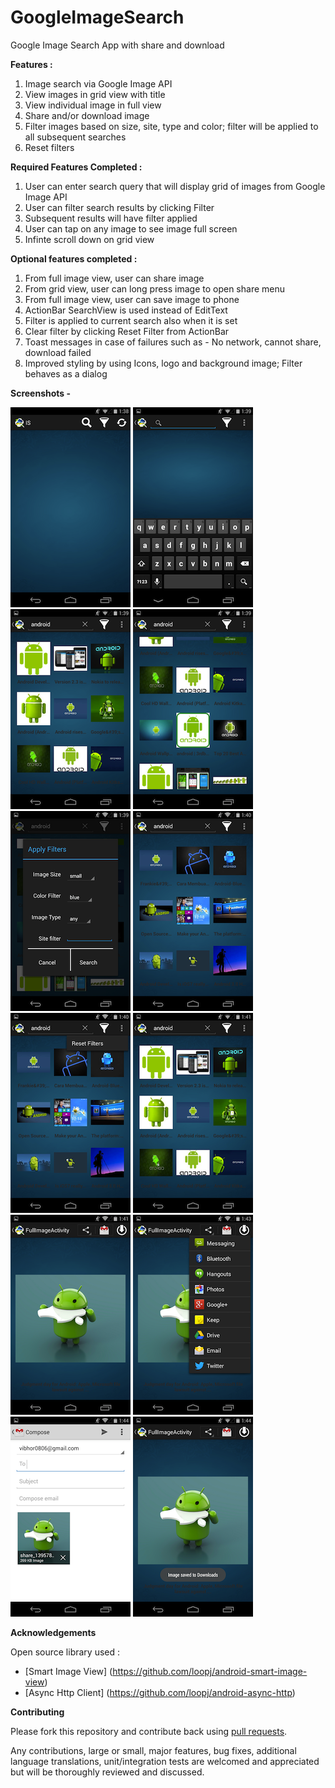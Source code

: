 GoogleImageSearch
=================

Google Image Search App with share and download

**Features :**

1. Image search via Google Image API
2. View images in grid view with title
3. View individual image in full view
4. Share and/or download image
5. Filter images based on size, site, type and color; filter will be applied to all subsequent searches
6. Reset filters

**Required Features Completed :**

1. User can enter search query that will display grid of images from Google Image API
2. User can filter search results by clicking Filter
3. Subsequent results will have filter applied
4. User can tap on any image to see image full screen
5. Infinte scroll down on grid view

**Optional features completed :**

1. From full image view, user can share image
2. From grid view, user can long press image to open share menu
3. From full image view, user can save image to phone
4. ActionBar SearchView is used instead of EditText
5. Filter is applied to current search also when it is set
6. Clear filter by clicking Reset Filter from ActionBar
7. Toast messages in case of failures such as - No network, cannot share, download failed
8. Improved styling by using Icons, logo and background image; Filter behaves as a dialog

**Screenshots -**

![Screenshot](https://raw.githubusercontent.com/vibhorB/GoogleImageSearch/master/screenshots/first_screen.png)
![Screenshot](https://raw.githubusercontent.com/vibhorB/GoogleImageSearch/master/screenshots/enter_query.png)
![Screenshot](https://raw.githubusercontent.com/vibhorB/GoogleImageSearch/master/screenshots/search_results.png)
![Screenshot](https://raw.githubusercontent.com/vibhorB/GoogleImageSearch/master/screenshots/scroll_working.png)
![Screenshot](https://raw.githubusercontent.com/vibhorB/GoogleImageSearch/master/screenshots/filters.png)
![Screenshot](https://raw.githubusercontent.com/vibhorB/GoogleImageSearch/master/screenshots/filters_applied.png)
![Screenshot](https://raw.githubusercontent.com/vibhorB/GoogleImageSearch/master/screenshots/reset_filters.png)
![Screenshot](https://raw.githubusercontent.com/vibhorB/GoogleImageSearch/master/screenshots/reset_done.png)
![Screenshot](https://raw.githubusercontent.com/vibhorB/GoogleImageSearch/master/screenshots/full_view.png)
![Screenshot](https://raw.githubusercontent.com/vibhorB/GoogleImageSearch/master/screenshots/share_menu.png)
![Screenshot](https://raw.githubusercontent.com/vibhorB/GoogleImageSearch/master/screenshots/shareAsEmail.png)
![Screenshot](https://raw.githubusercontent.com/vibhorB/GoogleImageSearch/master/screenshots/download.png)

**Acknowledgements**

 

 Open source library used :

 * [Smart Image View] (https://github.com/loopj/android-smart-image-view)
 * [Async Http Client] (https://github.com/loopj/android-async-http)

 

**Contributing**

Please fork this repository and contribute back using [pull requests](https://github.com/vibhorB/GoogleImageSearch/pulls).

Any contributions, large or small, major features, bug fixes, additional
language translations, unit/integration tests are welcomed and appreciated
but will be thoroughly reviewed and discussed.
